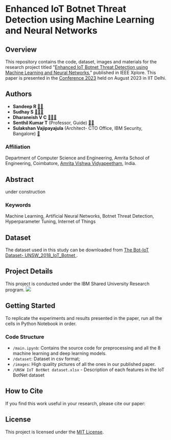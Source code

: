 # Enhanced IoT Botnet Threat Detection using Machine Learning and Neural Networks

## Overview

This repository contains the code, dataset, images and materials for the research project titled "[Enhanced IoT Botnet Threat Detection using Machine Learning and Neural Networks]()," published in IEEE Xplore. This paper is presented in the [Conference 2023]() held on August 2023 in IIT Delhi.

## Authors
- **Sandeep R** [📧](mailto:sandur43@gmail.com )[👥](https://www.linkedin.com/in/sandeep-rajakrishnan-87667111b/)
- **Sudhay S** [📧](mailto:sudhay2001@gmail.com)[🔗](https://sudhay.wordpress.com/)[👥](https://www.linkedin.com/in/sudhay/)
- **Dharaneish V C** [📧](mailto:dharaneishvc@gmail.com)[🔗](https://dharaneishvc.github.io/portfolio/)[👥](https://www.linkedin.com/in/dharaneishvc/)
- **Senthil Kumar T** (Professor, Guide) [📧](mailto:t_senthilkumar@cb.amrita.edu)[🔗](https://www.amrita.edu/faculty/t-senthilkumar/)
- **Sulakshan Vajipayajula** (Architect- CTO Office, IBM Security, Bangalore) [📧](mailto:svajipay@in.ibm.com)
  
### Affiliation
Department of Computer Science and Engineering, Amrita School of Engineering, Coimbatore, [Amrita Vishwa Vidyapeetham](https://amrita.edu), India.

## Abstract

under construction

### Keywords
Machine Learning, Artificial Neural Networks, Botnet Threat Detection, Hyperparameter Tuning, Internet of Things

## Dataset

The dataset used in this study can be downloaded from [The Bot-IoT Dataset- UNSW_2018_IoT_Botnet ](https://research.unsw.edu.au/projects/bot-iot-dataset).

## Project Details

This project is conducted under the IBM Shared University Research program.
<img src="https://wantbranding.com/wp-content/uploads/2020/06/IBM-Banner-copy.jpg" >

## Getting Started

To replicate the experiments and results presented in the paper, run all the cells in Python Notebook in order.

### Code Structure

- `/main.ipynb`: Contains the source code for preprocessing and all the 8 machine learning and deep learning models.
- `/dataset`: Dataset in csv format;
- `/images`: High quality pictures of all the ones in our published paper.
- `/UNSW IoT BotNet dataset.xlsx` - Description of each features in the IoT BotNet dataset

## How to Cite

If you find this work useful in your research, please cite our paper:


## License

This project is licensed under the [MIT License](LICENSE).


